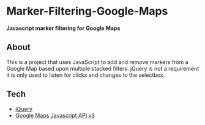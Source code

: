 # Marker-Filtering-Google-Maps

**Javascript marker filtering for Google Maps**

## About

This is a project that uses JavaScript to add and remove markers from a Google Map based upon multiple stacked filters. jQuery is not a requirement it is only used to listen for clicks and changes to the selectbox.



## Tech
- [jQuery](http://jquery.com/)
- [Google Maps Javascript API v3](https://developers.google.com/maps/documentation/javascript/)
